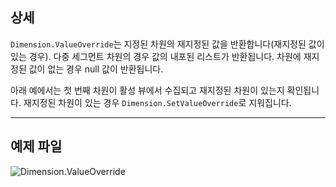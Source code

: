 ## 상세
`Dimension.ValueOverride`는 지정된 차원의 재지정된 값을 반환합니다(재지정된 값이 있는 경우). 다중 세그먼트 차원의 경우 값의 내포된 리스트가 반환됩니다. 차원에 재지정된 값이 없는 경우 null 값이 반환됩니다.

아래 예에서는 첫 번째 차원이 활성 뷰에서 수집되고 재지정된 차원이 있는지 확인됩니다. 재지정된 차원이 있는 경우 `Dimension.SetValueOverride`로 지워집니다.
___
## 예제 파일

![Dimension.ValueOverride](./Revit.Elements.Dimension.ValueOverride_img.jpg)
